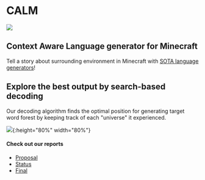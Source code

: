 # CALM

![](src/logo0.PNG)

## Context Aware Language generator for Minecraft

Tell a story about surrounding environment in Minecraft with [SOTA language generators](https://huggingface.co/)!



## Explore the best output by search-based decoding

Our decoding algorithm finds the optimal position for generating target word forest by keeping track of each "universe" it experienced.

![](https://bihaox.github.io/CALM/src/decoding.png){:height="80%" width="80%"}

#### Check out our reports


- [Proposal](https://bihaox.github.io/CALM/proposal.html)
- [Status](https://bihaox.github.io/CALM/status.html)
- [Final](https://bihaox.github.io/CALM/final.html)


